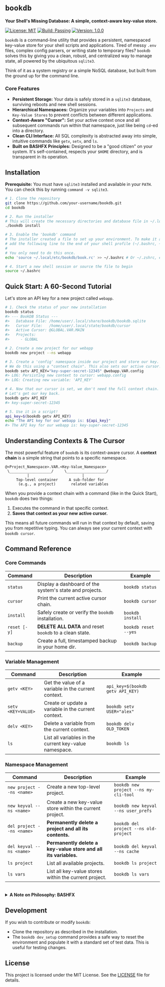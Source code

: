 

# `bookdb`

**Your Shell's Missing Database: A simple, context-aware key-value store.**

[![License: MIT](https://img.shields.io/badge/License-MIT-yellow.svg)](https://opensource.org/licenses/MIT)
[![Build: Passing](https://img.shields.io/badge/build-passing-brightgreen.svg)]()
[![Version: 1.0.0](https://img.shields.io/badge/version-1.0.0-blue.svg)]()

`bookdb` is a command-line utility that provides a persistent, namespaced key-value store for your shell scripts and applications. Tired of messy `.env` files, complex config parsers, or writing state to temporary files? `bookdb` solves this by giving you a clean, robust, and centralized way to manage state, all powered by the ubiquitous `sqlite3`.

Think of it as a system registry or a simple NoSQL database, but built from the ground up for the command line.

### Core Features

*   **Persistent Storage:** Your data is safely stored in a `sqlite3` database, surviving reboots and new shell sessions.
*   **Hierarchical Namespaces:** Organize your variables into `Projects` and `Key-Value Stores` to prevent conflicts between different applications.
*   **Context-Aware "Cursor":** Set your active context once and all subsequent commands run within that namespace, just like being `cd`-ed into a directory.
*   **Clean CLI Interface:** All SQL complexity is abstracted away into simple, intuitive commands like `getv`, `setv`, and `ls`.
*   **Built on BASHFX Principles:** Designed to be a "good citizen" on your system. It's self-contained, respects your `$HOME` directory, and is transparent in its operation.

## Installation

**Prerequisite:** You must have `sqlite3` installed and available in your `PATH`.
You can check this by running `command -v sqlite3`.

```bash
# 1. Clone the repository
git clone https://github.com/your-username/bookdb.git
cd bookdb

# 2. Run the installer
# This will create the necessary directories and database file in ~/.local/
./bookdb install

# 3. Enable the 'bookdb' command
# The installer created a file to set up your environment. To make it active,
# add the following line to the end of your shell profile (~/.bashrc, ~/.zshrc, etc.).
#
# You only need to do this once.
echo 'source ~/.local/etc/bookdb/book.rc' >> ~/.bashrc # Or ~/.zshrc, etc.

# 4. Start a new shell session or source the file to begin
source ~/.bashrc
```

## Quick Start: A 60-Second Tutorial

Let's store an API key for a new project called `webapp`.

```bash
# 1. Check the status of your new installation
bookdb status
#> --- BookDB Status ---
#>   Database File: /home/user/.local/share/bookdb/bookdb.sqlite
#>   Cursor File:   /home/user/.local/state/bookdb/cursor
#>   Active Cursor: @GLOBAL.VAR.MAIN
#>   Projects:
#>     - GLOBAL

# 2. Create a new project for our webapp
bookdb new project --ns webapp

# 3. Create a 'config' namespace inside our project and store our key.
# We do this using a "context chain". This also sets our active cursor!
bookdb setv API_KEY="key-super-secret-12345" @webapp.VAR.config
#> LOG: Persisting new context to cursor: webapp.config
#> LOG: Creating new variable: 'API_KEY'

# 4. Now that our cursor is set, we don't need the full context chain.
# Let's get our key back.
bookdb getv API_KEY
#> key-super-secret-12345

# 5. Use it in a script!
api_key=$(bookdb getv API_KEY)
echo "The API key for our webapp is: ${api_key}"
#> The API key for our webapp is: key-super-secret-12345
```

## Understanding Contexts & The Cursor

The most powerful feature of `bookdb` is its context-aware cursor. A **context chain** is a simple string that points to a specific namespace.

```
@<Project_Namespace>.VAR.<Key-Value_Namespace>
 \___________________/     \__________________/
          |                        |
     Top-level container     A sub-folder for
      (e.g., a project)       related variables
```

When you provide a context chain with a command (like in the Quick Start), `bookdb` does two things:
1.  Executes the command in that specific context.
2.  **Saves that context as your new active cursor.**

This means all future commands will run in that context by default, saving you from repetitive typing. You can always see your current context with `bookdb cursor`.

## Command Reference

### Core Commands

| Command           | Description                                             | Example                                    |
| ----------------- | ------------------------------------------------------- | ------------------------------------------ |
| `status`          | Display a dashboard of the system's state and projects. | `bookdb status`                            |
| `cursor`          | Print the current active cursor chain.                  | `bookdb cursor`                            |
| `install`         | Safely create or verify the `bookdb` installation.      | `bookdb install`                           |
| `reset [-y]`      | **DELETE ALL DATA** and reset `bookdb` to a clean state.  | `bookdb reset --yes`                       |
| `backup`          | Create a full, timestamped backup in your home dir.     | `bookdb backup`                            |

### Variable Management

| Command           | Description                                             | Example                                    |
| ----------------- | ------------------------------------------------------- | ------------------------------------------ |
| `getv <KEY>`      | Get the value of a variable in the current context.     | `api_key=$(bookdb getv API_KEY)`           |
| `setv <KEY=VALUE>`| Create or update a variable in the current context.     | `bookdb setv USER="alex"`                    |
| `delv <KEY>`      | Delete a variable from the current context.             | `bookdb delv OLD_TOKEN`                    |
| `ls`              | List all variables in the current key-value namespace.  | `bookdb ls`                                |

### Namespace Management

| Command                       | Description                                                     | Example                                      |
| ----------------------------- | --------------------------------------------------------------- | -------------------------------------------- |
| `new project --ns <name>`     | Create a new top-level project.                                 | `bookdb new project --ns my-cli-tool`        |
| `new keyval --ns <name>`      | Create a new key-value store within the current project.        | `bookdb new keyval --ns user_prefs`          |
| `del project --ns <name>`     | **Permanently delete a project and all its contents.**          | `bookdb del project --ns old-project`        |
| `del keyval --ns <name>`      | **Permanently delete a key-value store and all its variables.** | `bookdb del keyval --ns cache`               |
| `ls project`                  | List all available projects.                                    | `bookdb ls project`                          |
| `ls vars`                     | List all key-value stores within the current project.           | `bookdb ls vars`                             |

<br>

<details>
<summary><strong>A Note on Philosophy: BASHFX</strong></summary>

`bookdb` is built according to a small set of principles called **BASHFX**, designed to make shell tools powerful without being rude. For you as a user, this means:

*   **Self-Contained:** All installation artifacts (the database, config files, etc.) live inside a single root directory: `~/.local`.
*   **Invisible:** `bookdb` will never create new dotfiles (`.bookdb`, etc.) in your `$HOME` directory. It keeps its mess in its own room.
*   **Rewindable:** Every action should have an `undo`. The `reset` command provides a clean way to completely remove `bookdb` from your system, and the `backup` command helps protect your data.
*   **Friendly:** The tool should be proactive in communicating its state. Commands like `status` and `cursor`, and the use of clear log messages, are designed to keep you informed.

</details>

## Development

If you wish to contribute or modify `bookdb`:

*   Clone the repository as described in the installation.
*   The `bookdb dev_setup` command provides a safe way to reset the environment and populate it with a standard set of test data. This is useful for testing changes.

## License

This project is licensed under the MIT License. See the [LICENSE](LICENSE) file for details.
